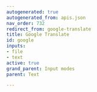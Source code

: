 ```yaml
---
autogenerated: true
autogenerated_from: apis.json
nav_order: 732
redirect_from: google-translate
title: Google Translate
id: google
inputs:
- file
- text
active: true
grand_parent: Input modes
parent: Text

---
```


